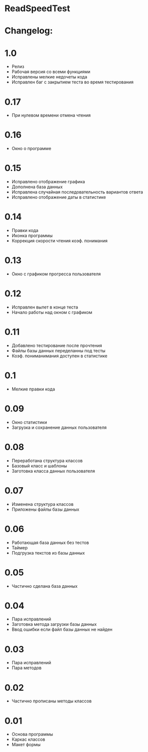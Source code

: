 # ReadSpeedTest
# Changelog:
# 1.0
- Релиз
- Рабочая версия со всеми функциями
- Исправлены мелкие недочеты кода
- Исправлен баг с закрытием теста во время тестирования

# 0.17
- При нулевом времени отмена чтения

# 0.16
- Окно о программе

# 0.15
- Исправлено отображение графика
- Дополнена база данных
- Исправлена случайная последовательность вариантов ответа
- Исправлено отображение даты в статистике

# 0.14
- Правки кода
- Иконка программы
- Коррекция скорости чтения коэф. понимания

# 0.13
- Окно с графиком прогресса пользователя

# 0.12
- Исправлен вылет в конце теста
- Начало работы над окном с графиком

# 0.11
- Добавлено тестирование после прочтения
- Файлы базы данных переделанны под тесты
- Коэф. пониманимания доступен в статистике

# 0.1
- Мелкие правки кода

# 0.09
- Окно статистики
- Загрузка и сохранение данных пользователя

# 0.08
- Переработана структура классов
- Базовый класс и шаблоны
- Заготовка класса данных пользователя

# 0.07
- Изменена структура классов
- Приложены файлы базы данных

# 0.06
- Работающая база данных без тестов
- Таймер
- Подгрузка текстов из базы данных

# 0.05
- Частично сделана база данных

# 0.04
- Пара исправлений
- Заготовка метода загрузки базы данных
- Ввод ошибки если файл базы данных не найден

# 0.03
- Пара исправлений
- Пара методов

# 0.02
- Частично прописаны методы классов

# 0.01
- Основа программы
- Каркас классов
- Макет формы
